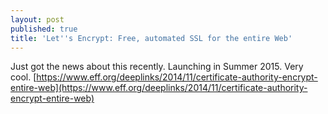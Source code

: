 ```yaml
---
layout: post
published: true
title: 'Let''s Encrypt: Free, automated SSL for the entire Web'
---
```

Just got the news about this recently. Launching in Summer 2015. Very cool. [https://www.eff.org/deeplinks/2014/11/certificate-authority-encrypt-entire-web](https://www.eff.org/deeplinks/2014/11/certificate-authority-encrypt-entire-web)

